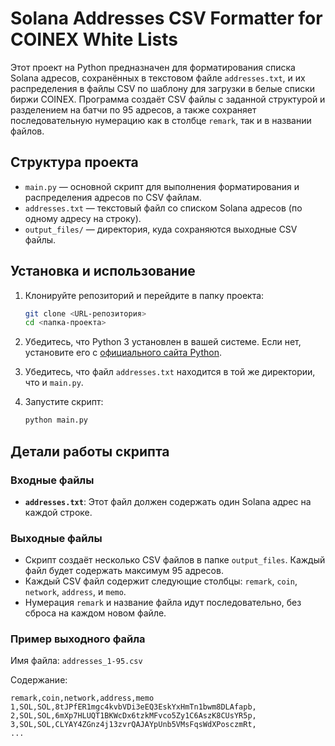 # Solana Addresses CSV Formatter for COINEX White Lists

Этот проект на Python предназначен для форматирования списка Solana адресов, сохранённых в текстовом файле `addresses.txt`, и их распределения в файлы CSV по шаблону для загрузки в белые списки биржи COINEX. 
Программа создаёт CSV файлы с заданной структурой и разделением на батчи по 95 адресов, а также сохраняет последовательную нумерацию как в столбце `remark`, так и в названии файлов.

## Структура проекта

- `main.py` — основной скрипт для выполнения форматирования и распределения адресов по CSV файлам.
- `addresses.txt` — текстовый файл со списком Solana адресов (по одному адресу на строку).
- `output_files/` — директория, куда сохраняются выходные CSV файлы.

## Установка и использование

1. Клонируйте репозиторий и перейдите в папку проекта:

    ```bash
    git clone <URL-репозитория>
    cd <папка-проекта>
    ```

2. Убедитесь, что Python 3 установлен в вашей системе. Если нет, установите его с [официального сайта Python](https://www.python.org/downloads/).

3. Убедитесь, что файл `addresses.txt` находится в той же директории, что и `main.py`.

4. Запустите скрипт:

    ```bash
    python main.py
    ```

## Детали работы скрипта

### Входные файлы

- **`addresses.txt`**: Этот файл должен содержать один Solana адрес на каждой строке.

### Выходные файлы

- Скрипт создаёт несколько CSV файлов в папке `output_files`. Каждый файл будет содержать максимум 95 адресов.
- Каждый CSV файл содержит следующие столбцы: `remark`, `coin`, `network`, `address`, и `memo`.
- Нумерация `remark` и название файла идут последовательно, без сброса на каждом новом файле.

### Пример выходного файла

Имя файла: `addresses_1-95.csv`

Содержание:

```csv
remark,coin,network,address,memo
1,SOL,SOL,8tJPfER1mgc4kvbVDi3eEQ3EskYxHmTn1bwm8DLAfapb,
2,SOL,SOL,6mXp7HLUQT1BKWcDx6tzkMFvco5Zy1C6AszK8CUsYR5p,
3,SOL,SOL,CLYAY4ZGnz4j13zvrQAJAYpUnb5VMsFqsWdXPosczmRt,
...
